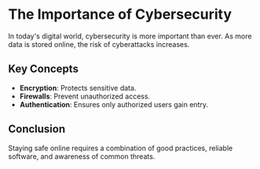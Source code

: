 # The Importance of Cybersecurity

In today's digital world, cybersecurity is more important than ever. As more data is stored online, the risk of cyberattacks increases.

## Key Concepts

- **Encryption**: Protects sensitive data.
- **Firewalls**: Prevent unauthorized access.
- **Authentication**: Ensures only authorized users gain entry.

## Conclusion

Staying safe online requires a combination of good practices, reliable software, and awareness of common threats.

